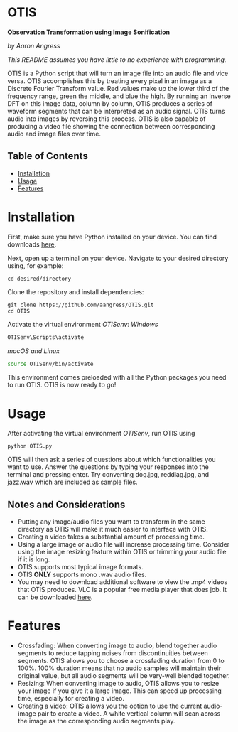 # OTIS
**Observation Transformation using Image Sonification**

*by Aaron Angress*

*This README assumes you have little to no experience with programming.*

OTIS is a Python script that will turn an image file into an audio file and vice versa. OTIS accomplishes this by treating every pixel in an image as a Discrete Fourier Transform value. Red values make up the lower third of the frequency range, green the middle, and blue the high. By running an inverse DFT on this image data, column by column, OTIS produces a series of waveform segments that can be interpreted as an audio signal. OTIS turns audio into images by reversing this process. OTIS is also capable of producing a video file showing the connection between corresponding audio and image files over time.

## Table of Contents
- [Installation](#Installation)
- [Usage](#Usage)
- [Features](#Features)

# Installation

First, make sure you have Python installed on your device. You can find downloads [here](https://www.python.org/downloads/). 

Next, open up a terminal on your device. Navigate to your desired directory using, for example:
```
cd desired/directory
```

Clone the repository and install dependencies:
```
git clone https://github.com/aangress/OTIS.git
cd OTIS
```

Activate the virtual environment *OTISenv*:
*Windows*
```cmd
OTISenv\Scripts\activate
```
*macOS and Linux*
```bash
source OTISenv/bin/activate
```
This environment comes preloaded with all the Python packages you need to run OTIS. OTIS is now ready to go!

# Usage

After activating the virtual environment *OTISenv*, run OTIS using
```
python OTIS.py
```
OTIS will then ask a series of questions about which functionalities you want to use. Answer the questions by typing your responses into the terminal and pressing enter. Try converting dog.jpg, reddiag.jpg, and jazz.wav which are included as sample files.

## Notes and Considerations
* Putting any image/audio files you want to transform in the same directory as OTIS will make it much easier to interface with OTIS.
* Creating a video takes a substantial amount of processing time.
* Using a large image or audio file will increase processing time. Consider using the image resizing feature within OTIS or trimming your audio file if it is long.
* OTIS supports most typical image formats.
* OTIS **ONLY** supports mono .wav audio files.
* You may need to download additional software to view the .mp4 videos that OTIS produces. VLC is a popular free media player that does job. It can be downloaded [here](https://www.videolan.org/vlc/).

# Features
* Crossfading: When converting image to audio, blend together audio segments to reduce tapping noises from discontinuities between segments. OTIS allows you to choose a crossfading duration from 0 to 100%. 100% duration means that no audio samples will maintain their original value, but all audio segments will be very-well blended together.
* Resizing: When converting image to audio, OTIS allows you to resize your image if you give it a large image. This can speed up processing time, especially for creating a video.
* Creating a video: OTIS allows you the option to use the current audio-image pair to create a video. A white vertical column will scan across the image as the corresponding audio segments play.

